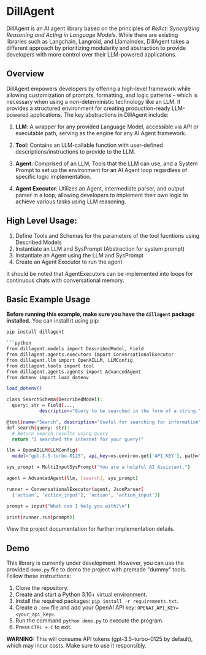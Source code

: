 # DillAgent

DillAgent is an AI agent library based on the principles of *ReAct: Synergizing Reasoning and Acting in Language Models*. While there are existing libraries such as Langchain, Langroid, and Llamaindex, DillAgent takes a different approach by prioritizing modularity and abstraction to provide developers with more control over their LLM-powered applications.

## Overview

DillAgent empowers developers by offering a high-level framework while allowing customization of prompts, formatting, and logic patterns - which is necessary when using a non-deterministic technology like an LLM. It provides a structured environment for creating production-ready LLM-powered applications. The key abstractions in DillAgent include:

1. **LLM**: A wrapper for any provided Language Model, accessible via API or executable path, serving as the engine for any AI Agent framework.
   
2. **Tool**: Contains an LLM-callable function with user-defined descriptions/instructions to provide to the LLM.
   
3. **Agent**: Comprised of an LLM, Tools that the LLM can use, and a System Prompt to set up the environment for an AI Agent loop regardless of specific logic implementation.
   
4. **Agent Executor**: Utilizes an Agent, intermediate parser, and output parser in a loop, allowing developers to implement their own logic to achieve various tasks using LLM reasoning.

## High Level Usage:

1. Define Tools and Schemas for the parameters of the tool fucntions using Described Models
2. Instantiate an LLM and SysPrompt (Abstraction for system prompt)
3. Instantiate an Agent using the LLM and SysPrompt
4. Create an Agent Executor to run the agent

It should be noted that AgentExecutors can be implemented into loops for continuous chats with conversational memory.

## Basic Example Usage

**Before running this example, make sure you have the `dillagent` package installed.** You can install it using pip:

```bash
pip install dillagent

```python
from dillagent.models import DescribedModel, Field
from dillagent.agents.executors import ConversationalExecutor
from dillagent.llm import OpenAILLM, LLMConfig
from dillagent.tools import tool
from dillagent.agents.agents import AdvancedAgent
from dotenv import load_dotenv

load_dotenv()

class SearchSchema(DescribedModel):
  query: str = Field(...,
            description="Query to be searched in the form of a string.")

@tool(name="Search", description="Useful for searching for information", schema=SearchSchema)
def search(query: str):
  # Return search results using query
  return "I searched the internet for your query!"

llm = OpenAILLM(LLMConfig(
  model="gpt-3.5-turbo-0125", api_key=os.environ.get('API_KEY'), path="[https://api.openai.com/v1/](https://api.openai.com/v1/)"),)

sys_prompt = MultiInputSysPrompt("You are a helpful AI Assistant.")

agent = AdvancedAgent(llm, [search], sys_prompt)

runner = ConversationalExecutor(agent, JsonParser(
  ['action', 'action_input'], 'action', 'action_input'))

prompt = input("What can I help you with?\n")

print(runner.run(prompt))
```

View the project documentation for further implementation details.

## Demo

This library is currently under development. However, you can use the provided `demo.py` file to demo the project with premade "dummy" tools. Follow these instructions:

1. Clone the repository.
2. Create and start a Python 3.10+ virtual environment.
3. Install the required packages: `pip install -r requirements.txt`.
4. Create a `.env` file and add your OpenAI API key: `OPENAI_API_KEY=<your_api_key>`.
5. Run the command `python demo.py` to execute the program.
6. Press `CTRL + C` to exit.

**WARNING:** This will consume API tokens (gpt-3.5-turbo-0125 by default), which may incur costs. Make sure to use it responsibly.
